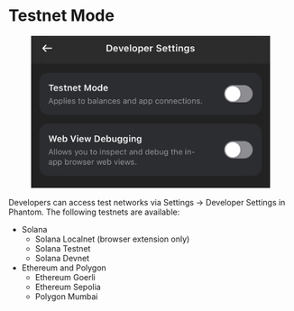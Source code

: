 # Testnet Mode

<figure><img src="../.gitbook/assets/Developer Settings (1).png" alt=""><figcaption></figcaption></figure>

Developers can access test networks via Settings -> Developer Settings in Phantom. The following testnets are available:

* Solana
  * Solana Localnet (browser extension only)
  * Solana Testnet
  * Solana Devnet
* Ethereum and Polygon
  * Ethereum Goerli
  * Ethereum Sepolia
  * Polygon Mumbai
